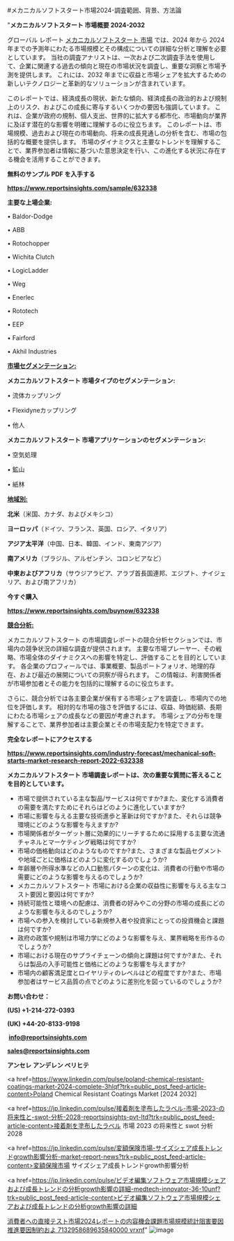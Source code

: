 #メカニカルソフトスタート市場2024-調査範囲、背景、方法論

"<strong>メカニカルソフトスタート 市場概要 2024-2032</strong>

グローバル レポート <a href=https://www.reportsinsights.com/sample/632338>メカニカルソフトスタート 市場</a> では、2024 年から 2024 年までの予測年にわたる市場規模とその構成についての詳細な分析と理解を必要としています。 当社の調査アナリストは、一次および二次調査手法を使用して、企業に関連する過去の傾向と現在の市場状況を調査し、重要な洞察と市場予測を提供します。 これには、2032 年までに収益と市場シェアを拡大​​するための新しいテクノロジーと革新的なソリューションが含まれています。

このレポートでは、経済成長の現状、新たな傾向、経済成長の政治的および規制上のリスク、およびこの成長に寄与するいくつかの要因も強調しています。 これは、企業が政府の規制、個人支出、世界的に拡大する都市化、市場動向が業界に及ぼす潜在的な影響を明確に理解するのに役立ちます。 このレポートは、市場規模、過去および現在の市場動向、将来の成長見通しの分析を含む、市場の包括的な概要を提供します。 市場のダイナミクスと主要なトレンドを理解することで、業界参加者は情報に基づいた意思決定を行い、この進化する状況に存在する機会を活用することができます。

<strong><b>無料のサンプル PDF を入手する</b></strong>

<a href=https://www.reportsinsights.com/sample/632338><strong><u>https://www.reportsinsights.com/sample/632338</u></strong></a>

<strong>主要な上場企業:</strong>

• Baldor-Dodge

• ABB

• Rotochopper

• Wichita Clutch

• LogicLadder

• Weg

• Enerlec

• Rototech

• EEP

• Fairford

• Akhil Industries

<strong><u>市場セグメンテーション</u></strong><strong><u>:</u></strong>

<strong>メカニカルソフトスタート 市場タイプのセグメンテーション:</strong>

• 流体カップリング

• Flexidyneカップリング

• 他人

<strong>メカニカルソフトスタート 市場アプリケーションのセグメンテーション:</strong>

• 空気処理

• 鉱山

• 紙林

<strong><u>地域別</u></strong><strong><u>:</u></strong>

<strong>北米</strong>（米国、カナダ、およびメキシコ）

<strong>ヨーロッパ</strong>（ドイツ、フランス、英国、ロシア、イタリア）

<strong>アジア太平洋</strong>（中国、日本、韓国、インド、東南アジア）

<strong>南アメリカ</strong>（ブラジル、アルゼンチン、コロンビアなど）

<strong>中東およびアフリカ</strong>（サウジアラビア、アラブ首長国連邦、エジプト、ナイジェリア、および南アフリカ）

<strong>今すぐ購入</strong>

<a href=https://www.reportsinsights.com/buynow/632338><strong><u>https://www.reportsinsights.com/buynow/632338</u></strong></a>

<strong><u>競合分析:</u></strong>

メカニカルソフトスタート の市場調査レポートの競合分析セクションでは、市場内の競争状況の詳細な調査が提供されます。 主要な市場プレーヤー、その戦略、市場全体のダイナミクスへの影響を特定し、評価することを目的としています。 各企業のプロフィールでは、事業概要、製品ポートフォリオ、地理的存在、および最近の展開についての洞察が得られます。 この情報は、利害関係者が市場参加者とその能力を包括的に理解するのに役立ちます。

さらに、競合分析では各主要企業が保有する市場シェアを調査し、市場内での地位を評価します。 相対的な市場の強さを評価するには、収益、時価総額、長期にわたる市場シェアの成長などの要因が考慮されます。 市場シェアの分布を理解することで、業界参加者は主要企業とその市場支配力を特定できます。

<strong>完全なレポートにアクセスする</strong>

<a href=https://www.reportsinsights.com/industry-forecast/mechanical-soft-starts-market-research-report-2022-632338><strong><u><b>https://www.reportsinsights.com/industry-forecast/mechanical-soft-starts-market-research-report-2022-632338</b></u></strong></a>

<strong><b>メカニカルソフトスタート 市場調査レポートは、次の重要な質問に答えることを目的としています。</b></strong>
<ul>
  <li>市場で提供されている主な製品/サービスは何ですか?また、変化する消費者の需要を満たすためにそれらはどのように進化していますか?</li>
  <li>市場に影響を与える主要な技術進歩と革新は何ですか?また、それらは競争環境にどのような影響を与えますか?</li>
  <li>市場関係者がターゲット層に効果的にリーチするために採用する主要な流通チャネルとマーケティング戦略は何ですか?</li>
  <li>市場の価格動向はどのようなものですか?また、さまざまな製品セグメントや地域ごとに価格はどのように変化するのでしょうか?</li>
  <li>年齢層や所得水準などの人口動態パターンの変化は、消費者の行動や市場の需要にどのような影響を与えるのでしょうか?</li>
  <li>メカニカルソフトスタート 市場における企業の収益性に影響を与える主なコスト要因と要因は何ですか?</li>
  <li>持続可能性と環境への配慮は、消費者の好みやこの分野の市場の成長にどのような影響を与えるのでしょうか?</li>
  <li>市場への参入を検討している新規参入者や投資家にとっての投資機会と課題は何ですか?</li>
  <li>政府の政策や規制は市場力学にどのような影響を与え、業界戦略を形作るのでしょうか?</li>
  <li>市場における現在のサプライチェーンの傾向と課題は何ですか?また、それらは製品の入手可能性と価格にどのような影響を与えますか?</li>
  <li>市場内の顧客満足度とロイヤリティのレベルはどの程度ですか?また、市場参加者はサービス品質の点でどのように差別化を図っているのでしょうか?</li>
</ul>
<strong>お問い合わせ：</strong>

<strong>(US) +1-214-272-0393</strong>

<strong>(UK) +44-20-8133-9198</strong>

<strong> </strong><a href=info@reportsinsights.com><strong><u>info@reportsinsights.com</u></strong></a>

<a href=sales@reportsinsights.com><strong><u>sales@reportsinsights.com</u></strong></a>

<strong>アンセレ アンデレン ベリヒテ</strong>

<a href=https://www.linkedin.com/pulse/poland-chemical-resistant-coatings-market-2024-complete-3hlqf?trk=public_post_feed-article-content>Poland Chemical Resistant Coatings Market [2024 2032]</a>

<a href=https://jp.linkedin.com/pulse/接着剤を塗布したラベル-市場-2023-の将来性と-swot-分析-2028-reportsinsights-pvt-ltd?trk=public_post_feed-article-content>接着剤を塗布したラベル 市場 2023 の将来性と swot 分析 2028</a>

<a href=https://jp.linkedin.com/pulse/変額保険市場-サイズシェア成長トレンドgrowth影響分析-market-report-news?trk=public_post_feed-article-content>変額保険市場 サイズシェア成長トレンドgrowth影響分析</a>

<a href=https://jp.linkedin.com/pulse/ビデオ編集ソフトウェア市場規模シェアおよび成長トレンドの分析growth影響の詳細-medtech-innovator-36-10unf?trk=public_post_feed-article-content>ビデオ編集ソフトウェア市場規模シェアおよび成長トレンドの分析growth影響の詳細</a>

<a href=https://www.linkedin.com/pulse/消費者への直接テスト市場2024レポートの内容機会課題市場規模統計阻害要因推進要因制約およ-7132958689635840000-vrxnf/>消費者への直接テスト市場2024レポートの内容機会課題市場規模統計阻害要因推進要因制約およ 7132958689635840000 vrxnf</a>"
![image](https://github.com/ahaan12367/RIMarket24/assets/158471582/1e967df3-0a67-4e75-aff6-ec3dc4eeebe8)
